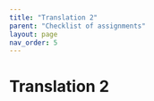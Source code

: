```yaml
---
title: "Translation 2"
parent: "Checklist of assignments"
layout: page
nav_order: 5
---
```


# Translation 2